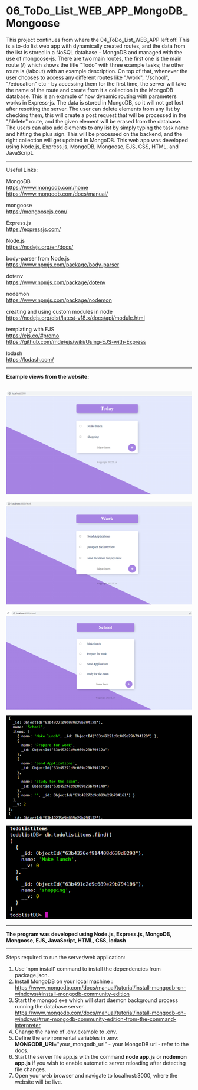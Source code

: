# 06_ToDo_List_WEB_APP_MongoDB_Mongoose

This project continues from where the 04_ToDo_List_WEB_APP left off. This is a to-do list web app with dynamically created routes, and the data from the list is stored in a NoSQL database - MongoDB and managed with the use of mongoose-js. There are two main routes, the first one is the main route (/) which shows the title "Todo" with three example tasks; the other route is (/about) with an example description.
On top of that, whenever the user chooses to access any different routes like "/work", "/school", "/education" etc - by accessing them for the first time, the server will take the name of the route and create from it a collection in the MongoDB database. This is an example of how dynamic routing with parameters works in Express-js. The data is stored in MongoDB, so it will not get lost after resetting the server. The user can delete elements from any list by checking them, this will create a post request that will be processed in the "/delete" route, and the given element will be erased from the database. The users can also add elements to any list by simply typing the task name and hitting the plus sign. This will be processed on the backend, and the right collection will get updated in MongoDB. This web app was developed using Node.js, Express.js, MongoDB, Mongoose, EJS, CSS, HTML, and JavaScript.   

---

Useful Links:

MongoDB</br>
https://www.mongodb.com/home</br>
https://www.mongodb.com/docs/manual/</br>

mongoose</br>
https://mongoosejs.com/</br>

Express.js</br>
https://expressjs.com/</br>

Node.js</br>
https://nodejs.org/en/docs/</br>

body-parser from Node.js</br>
https://www.npmjs.com/package/body-parser</br>

dotenv</br>
https://www.npmjs.com/package/dotenv</br>

nodemon</br>
https://www.npmjs.com/package/nodemon</br>

creating and using custom modules in node</br>
https://nodejs.org/dist/latest-v18.x/docs/api/module.html</br>

templating with EJS</br>
https://ejs.co/#promo</br>
https://github.com/mde/ejs/wiki/Using-EJS-with-Express</br>

lodash</br>
https://lodash.com/</br>


---

**Example views from the website:**</br>
</br>


![Screenshot](docs/img/01_img.png)</br>


![Screenshot](docs/img/02_img.png)</br>


![Screenshot](docs/img/03_img.png)</br>


![Screenshot](docs/img/04_img.png)</br>


![Screenshot](docs/img/05_img.png)</br>

---

**The program was developed using Node.js, Express.js, MongoDB, Mongoose, EJS, JavaScript, HTML, CSS, lodash**

---

Steps required to run the server/web application:</br>
1. Use 'npm install' command to install the dependencies from package.json.</br>
2. Install MongoDB on your local machine : https://www.mongodb.com/docs/manual/tutorial/install-mongodb-on-windows/#install-mongodb-community-edition </br>
3. Start the mongod.exe which will start daemon background process running the database server.</br>
https://www.mongodb.com/docs/manual/tutorial/install-mongodb-on-windows/#run-mongodb-community-edition-from-the-command-interpreter </br>
4. Change the name of .env.example to .env.</br>
5. Define the environmental variables in .env:</br>
**MONGODB_URI**="your_mongodb_uri" - your MongoDB uri - refer to the docs.</br>
6. Start the server file app.js with the command **node app.js** or **nodemon app.js** if you wish to enable automatic server reloading after detecting file changes.</br>
7. Open your web browser and navigate to localhost:3000, where the website will be live.</br>
